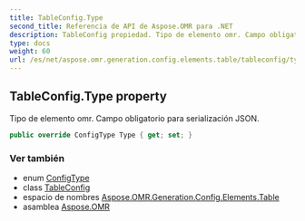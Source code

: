 ```yaml
---
title: TableConfig.Type
second_title: Referencia de API de Aspose.OMR para .NET
description: TableConfig propiedad. Tipo de elemento omr. Campo obligatorio para serialización JSON.
type: docs
weight: 60
url: /es/net/aspose.omr.generation.config.elements.table/tableconfig/type/
---
```

## TableConfig.Type property

Tipo de elemento omr. Campo obligatorio para serialización JSON.

```csharp
public override ConfigType Type { get; set; }
```

### Ver también

* enum [ConfigType](../../../aspose.omr.generation.config.enums/configtype/)
* class [TableConfig](../)
* espacio de nombres [Aspose.OMR.Generation.Config.Elements.Table](../../tableconfig/)
* asamblea [Aspose.OMR](../../../)


